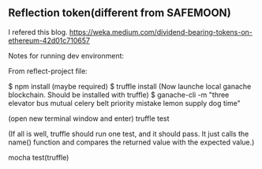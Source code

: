 ## Reflection token(different from SAFEMOON)

I refered this blog. https://weka.medium.com/dividend-bearing-tokens-on-ethereum-42d01c710657

Notes for running dev environment:

From reflect-project file:

$ npm install 
(maybe required) $ truffle install
(Now launche local ganache blockchain.  Should be installed with truffle)
$ ganache-cli -m "three elevator bus mutual celery belt priority mistake lemon supply dog time"

(open new terminal window and enter)
truffle test

(If all is well, truffle should run one test, and it should pass.  It just calls the name() function and compares the returned value with the expected value.)

mocha test(truffle)
